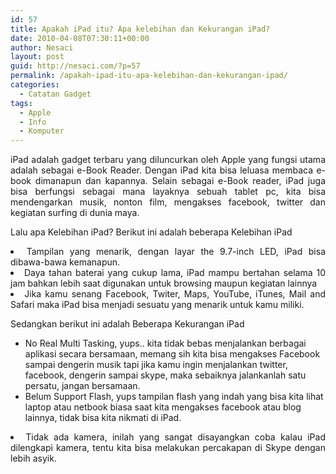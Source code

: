 ```yaml
---
id: 57
title: Apakah iPad itu? Apa kelebihan dan Kekurangan iPad?
date: 2010-04-08T07:30:11+00:00
author: Nesaci
layout: post
guid: http://nesaci.com/?p=57
permalink: /apakah-ipad-itu-apa-kelebihan-dan-kekurangan-ipad/
categories:
  - Catatan Gadget
tags:
  - Apple
  - Info
  - Komputer
---
```

<p style="text-align: justify;">
  iPad adalah gadget terbaru yang diluncurkan oleh Apple yang fungsi utama adalah sebagai e-Book Reader. Dengan iPad kita bisa leluasa membaca e-book dimanapun dan kapannya. Selain sebagai e-Book reader, iPad juga bisa berfungsi sebagai mana layaknya sebuah tablet pc, kita bisa mendengarkan musik, nonton film, mengakses facebook, twitter dan kegiatan surfing di dunia maya.<!--more-->
</p>

<p style="text-align: justify;">
  Lalu apa Kelebihan iPad? Berikut ini adalah beberapa Kelebihan iPad
</p>

<li style="text-align: justify;">
  Tampilan yang menarik, dengan layar the 9.7-inch LED, iPad bisa dibawa-bawa kemanapun.
</li>
<li style="text-align: justify;">
  Daya tahan baterai yang cukup lama, iPad mampu bertahan selama 10 jam bahkan lebih saat digunakan untuk browsing maupun kegiatan lainnya
</li>
<li style="text-align: justify;">
  Jika kamu senang Facebook, Twiter, Maps, YouTube, iTunes, Mail and Safari maka iPad bisa menjadi sesuatu yang menarik untuk kamu miliki.
</li>

<p style="text-align: justify;">
  Sedangkan berikut ini adalah Beberapa Kekurangan iPad
</p>

  * No Real Multi Tasking, yups.. kita tidak bebas menjalankan berbagai aplikasi secara bersamaan, memang sih kita bisa mengakses Facebook sampai dengerin musik tapi jika kamu ingin menjalankan twitter, facebook, dengerin sampai skype, maka sebaiknya jalankanlah satu persatu, jangan bersamaan.
  * Belum Support Flash, yups tampilan flash yang indah yang bisa kita lihat laptop atau netbook biasa saat kita mengakses facebook atau blog lainnya, tidak bisa kita nikmati di iPad.
<li style="text-align: justify;">
  Tidak ada kamera, inilah yang sangat disayangkan coba kalau iPad dilengkapi kamera, tentu kita bisa melakukan percakapan di Skype dengan lebih asyik.
</li>